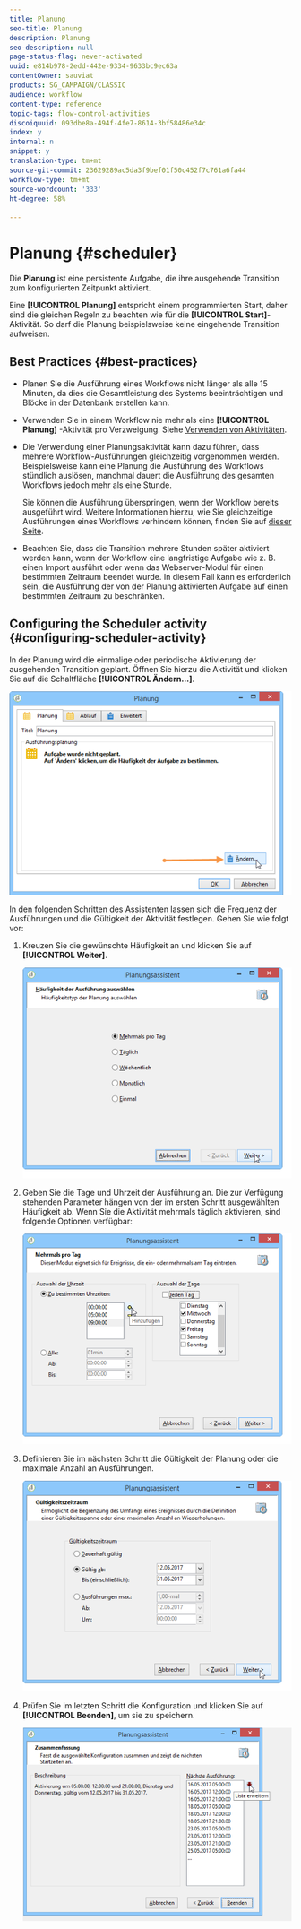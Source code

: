 ```yaml
---
title: Planung
seo-title: Planung
description: Planung
seo-description: null
page-status-flag: never-activated
uuid: e814b978-2edd-442e-9334-9633bc9ec63a
contentOwner: sauviat
products: SG_CAMPAIGN/CLASSIC
audience: workflow
content-type: reference
topic-tags: flow-control-activities
discoiquuid: 093dbe8a-494f-4fe7-8614-3bf58486e34c
index: y
internal: n
snippet: y
translation-type: tm+mt
source-git-commit: 23629289ac5da3f9bef01f50c452f7c761a6fa44
workflow-type: tm+mt
source-wordcount: '333'
ht-degree: 58%

---
```



# Planung {#scheduler}

Die **Planung** ist eine persistente Aufgabe, die ihre ausgehende Transition zum konfigurierten Zeitpunkt aktiviert.

Eine **[!UICONTROL Planung]** entspricht einem programmierten Start, daher sind die gleichen Regeln zu beachten wie für die **[!UICONTROL Start]**-Aktivität. So darf die Planung beispielsweise keine eingehende Transition aufweisen.

## Best Practices {#best-practices}

* Planen Sie die Ausführung eines Workflows nicht länger als alle 15 Minuten, da dies die Gesamtleistung des Systems beeinträchtigen und Blöcke in der Datenbank erstellen kann.

* Verwenden Sie in einem Workflow nie mehr als eine **[!UICONTROL Planung]** -Aktivität pro Verzweigung. Siehe [Verwenden von Aktivitäten](../../workflow/using/workflow-best-practices.md#using-activities).

* Die Verwendung einer Planungsaktivität kann dazu führen, dass mehrere Workflow-Ausführungen gleichzeitig vorgenommen werden. Beispielsweise kann eine Planung die Ausführung des Workflows stündlich auslösen, manchmal dauert die Ausführung des gesamten Workflows jedoch mehr als eine Stunde.

   Sie können die Ausführung überspringen, wenn der Workflow bereits ausgeführt wird. Weitere Informationen hierzu, wie Sie gleichzeitige Ausführungen eines Workflows verhindern können, finden Sie auf [dieser Seite](../../workflow/using/monitoring-workflow-execution.md#preventing-simultaneous-multiple-executions).

* Beachten Sie, dass die Transition mehrere Stunden später aktiviert werden kann, wenn der Workflow eine langfristige Aufgabe wie z. B. einen Import ausführt oder wenn das Webserver-Modul für einen bestimmten Zeitraum beendet wurde. In diesem Fall kann es erforderlich sein, die Ausführung der von der Planung aktivierten Aufgabe auf einen bestimmten Zeitraum zu beschränken.

## Configuring the Scheduler activity {#configuring-scheduler-activity}

In der Planung wird die einmalige oder periodische Aktivierung der ausgehenden Transition geplant. Öffnen Sie hierzu die Aktivität und klicken Sie auf die Schaltfläche **[!UICONTROL Ändern...]**.

![](assets/s_user_segmentation_scheduler.png)

In den folgenden Schritten des Assistenten lassen sich die Frequenz der Ausführungen und die Gültigkeit der Aktivität festlegen. Gehen Sie wie folgt vor:

1. Kreuzen Sie die gewünschte Häufigkeit an und klicken Sie auf **[!UICONTROL Weiter]**.

   ![](assets/s_user_segmentation_scheduler2.png)

1. Geben Sie die Tage und Uhrzeit der Ausführung an. Die zur Verfügung stehenden Parameter hängen von der im ersten Schritt ausgewählten Häufigkeit ab. Wenn Sie die Aktivität mehrmals täglich aktivieren, sind folgende Optionen verfügbar:

   ![](assets/s_user_segmentation_scheduler3.png)

1. Definieren Sie im nächsten Schritt die Gültigkeit der Planung oder die maximale Anzahl an Ausführungen.

   ![](assets/s_user_segmentation_scheduler4.png)

1. Prüfen Sie im letzten Schritt die Konfiguration und klicken Sie auf **[!UICONTROL Beenden]**, um sie zu speichern.

   ![](assets/s_user_segmentation_scheduler5.png)
